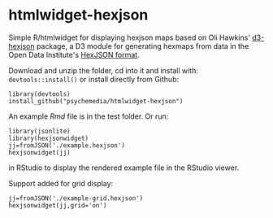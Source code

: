 # htmlwidget-hexjson

Simple R/htmlwidget for displaying hexjson maps based on Oli Hawkins' [d3-hexjson](https://github.com/olihawkins/d3-hexjson) package,  a D3 module for generating hexmaps from data in the Open Data Institute's [HexJSON format](https://odileeds.org/projects/hexmaps/hexjson.html).

Download and unzip the folder, cd into it and install with: `devtools::install()` or install directly from Github:

    library(devtools)
    install_github("psychemedia/htmlwidget-hexjson")

An example *Rmd* file is in the test folder. Or run:

````
library(jsonlite)
library(hexjsonwidget)
jj=fromJSON('./example.hexjson')
hexjsonwidget(jj)
````

in RStudio to display the rendered example file in the RStudio viewer.

Support added for grid display:

````
jj=fromJSON('./example-grid.hexjson')
hexjsonwidget(jj,grid='on')
````
